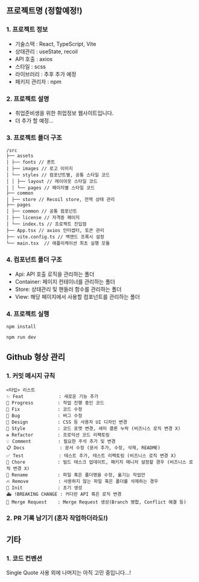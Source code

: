 ## 프로젝트명 (정할예정!)

### 1. 프로젝트 정보

- 기술스택 : React, TypeScript, Vite
- 상태관리 : useState, recoil
- API 호출 : axios
- 스타일 : scss
- 라이브러리 : 추후 추가 예정
- 패키지 관리자 : npm

### 2. 프로젝트 설명

- 취업준비생을 위한 취업정보 웹사이트입니다.
- 더 추가 할 예정...

### 3. 프로젝트 폴더 구조

```
/src
├── assets
│ ├── fonts // 폰트
│ ├── images // 로고 이미지
│ └── styles // 컴포넌트별, 공통 스타일 코드
│ │ ├── layout // 레이아웃 스타일 코드
│ │ └── pages // 페이지별 스타일 코드
├── common
│ ├── store // Recoil store, 전역 상태 관리
├── pages
│ ├── common // 공통 컴포넌트
│ ├── license // 자격증 페이지
│ └── index.ts // 프로젝트 진입점
├── App.tsx // axios 인터셉터, 토큰 관리
├── vite.config.ts // 백엔드 프록시 설정
└── main.tsx  // 애플리케이션 최초 실행 모듈
```

### 4. 컴포넌트 폴더 구조

- Api: API 호출 로직을 관리하는 폴더
- Container: 페이지 컨테이너를 관리하는 폴더
- Store: 상태관리 및 핸들러 함수를 관리하는 폴더
- View: 해당 페이지에서 사용할 컴포넌트를 관리하는 폴더

### 4. 프로젝트 실행

```
npm install
```

```
npm run dev
```

## Github 형상 관리

### 1. 커밋 메시지 규칙

```
<타입> 리스트
✨ Feat             : 새로운 기능 추가
🚧 Progress         : 작업 진행 중인 코드
🎯 Fix              : 코드 수정
🐛 Bug              : 버그 수정
🎨 Design           : CSS 등 사용자 UI 디자인 변경
💄 Style            : 코드 포맷 변경, 세미 콜론 누락 (비즈니스 로직 변경 X)
♻️ Refactor         : 프로덕션 코드 리팩토링
💡 Comment          : 필요한 주석 추가 및 변경
📋 Docs             : 문서 수정 (문서 추가, 수정, 삭제, README)
✅ Test             : 테스트 추가, 테스트 리팩토링 (비즈니스 로직 변경 X)
🔖 Chore            : 빌드 태스크 업데이트, 패키지 매니저 설정할 경우 (비즈니스 로직 변경 X)
📝 Rename           : 파일 혹은 폴더명을 수정, 옮기는 작업만
🔥 Remove           : 사용하지 않는 파일 혹은 폴더를 삭제하는 경우
📌 Init             : 초기 생성
🚑 !BREAKING CHANGE : 커다란 API 혹은 로직 변경
🔔 Merge Request    : Merge Request 생성(Branch 병합, Conflict 해결 등)
```

### 2. PR 기록 남기기 (혼자 작업하더라도!)

## 기타

### 1. 코드 컨벤션

Single Quote 사용 외에 나머지는 아직 고민 중입니다...!
